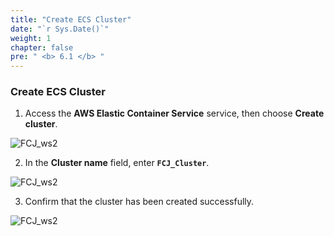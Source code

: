 ```yaml
---
title: "Create ECS Cluster"
date: "`r Sys.Date()`"
weight: 1
chapter: false
pre: " <b> 6.1 </b> "
---
```


### Create ECS Cluster

1. Access the **AWS Elastic Container Service** service, then choose **Create cluster**.

![FCJ_ws2](/images/6.codedeploy/1.png)

2. In the **Cluster name** field, enter **`FCJ_Cluster`**.

![FCJ_ws2](/images/6.codedeploy/2.png)

3. Confirm that the cluster has been created successfully.

![FCJ_ws2](/images/6.codedeploy/3.png)